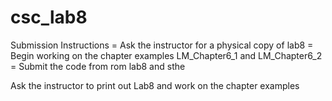 # csc_lab8

Submission Instructions
= Ask the instructor for a physical copy of lab8
= Begin working on the chapter examples LM_Chapter6_1 and LM_Chapter6_2
= Submit the code from rom lab8 and sthe 

Ask the instructor to print out Lab8 and work on the chapter examples

